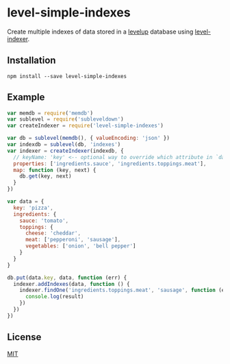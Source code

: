 # level-simple-indexes

Create multiple indexes of data stored in a [levelup](http://npmjs.org/levelup) database using [level-indexer](http://npmjs.org/level-indexer).

## Installation

```
npm install --save level-simple-indexes
```

## Example

```js
var memdb = require('memdb')
var sublevel = require('subleveldown')
var createIndexer = require('level-simple-indexes')

var db = sublevel(memdb(), { valueEncoding: 'json' })
var indexdb = sublevel(db, 'indexes')
var indexer = createIndexer(indexdb, {
  // keyName: 'key' <-- optional way to override which attribute in `data` is the key
  properties: ['ingredients.sauce', 'ingredients.toppings.meat'],
  map: function (key, next) {
    db.get(key, next)
  }
})

var data = {
  key: 'pizza',
  ingredients: {
    sauce: 'tomato',
    toppings: {
      cheese: 'cheddar',
      meat: ['pepperoni', 'sausage'],
      vegetables: ['onion', 'bell pepper']
    }
  }
}

db.put(data.key, data, function (err) {
  indexer.addIndexes(data, function () {
    indexer.findOne('ingredients.toppings.meat', 'sausage', function (err, result) {
      console.log(result)
    })
  })
})
```

## License
[MIT](LICENSE.md)